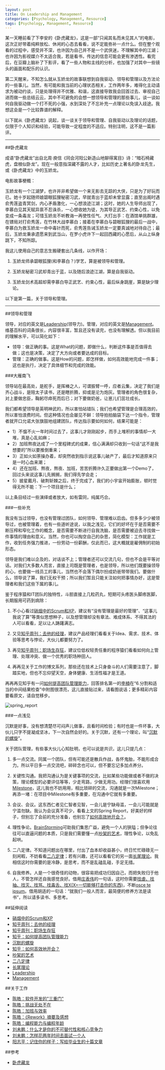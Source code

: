 ```yaml
---
layout: post
title: On Leadership and Management
categories: [Psychology, Management, Resource]
tags: [Psychology, Management, Resource]
---
```


某一天睡前看了下李安的《卧虎藏龙》，这是一部“只闻其名而未见其人”的电影，这次正好带着纯粹放松、休闲的心态去看看，说不定能弥补一点什么。但在整个观看的过程中，感受并不深，也许因为自己并不是一个武侠迷，不理解其中的江湖；也许因为影视媒介不太适合我，若是看书，传达的信息可能会更有渗透性。看完后，在豆瓣上脑补了下影评，看了一些人物和主线的分析，也加强了对其中一些镜头的画面和配乐的认识。

第二天醒来，不知怎么就从玉娇龙的故事联想到自我驱动、领导和管理以及方法论的一些事儿。当然，有可能和我当前的心理状态相关，工作两年多，难得化主动请求为被动约谈，只是处理得并不优雅、和谐，这直接导致我会回首过去、审视自己进而做一些总结云云，其中不可避免的会想一想领导和管理的那些事儿，谈一谈如何自我驱动做一个打不死的小强，水到深处了不忘补充一点理论以免误入歧途。我想这会是一个比较靠谱的解释。

以下就从《卧虎藏龙》说起，谈一谈关于领导和管理、自我驱动以及理论的话题，仅限于个人知识和经验，可能导致一定程度的不适应。特别注明，这不是一篇影评。

---

##卧虎藏龙

成语“卧虎藏龙”出自北周·庾信《同会河阳公新造山地聊得寓目》诗：“暗石椅藏虎，盘根似卧龙”。现在一般意指深藏不露的人才，比如历史上著名的卧龙先生，或《卧虎藏龙》中的玉娇龙。

电影故事梗概：

玉娇龙有一个江湖梦，也许并非希望做一个来无影去无踪的大侠，只是为了好玩而已。她十岁起随师娘碧眼狐狸秘密习武，早就青出于蓝却未曾显露；直至出阁时遇俞秀莲盗青冥剑，内心矛盾激化，一心想浪迹江湖；这时，她的人生导师出现了，李慕白见其天赋异禀不忍诛杀，一心想收她为徒，为其导正武艺、约束心性，以免变成一条毒龙；可惜玉娇龙不听教诲一再使性任气、大打出手：在酒馆单挑群雄，在镖局对打俞秀莲，在竹林大战李慕白；接着在李慕白与碧眼狐狸的最后一战中，李慕白为救玉娇龙一命中毒针而死，俞秀莲告诫玉娇龙一定要真诚地对待自己；最后，玉娇龙秉承遗愿来到武当山，在罗小虎许下一起回西藏的心愿后，从山上纵身跳下，不知所踪。

我这儿使用自己的意志生搬硬套出几条线，以作开场：

1) 玉娇龙师承碧眼狐狸(和李慕白？)学艺，算是被领导和管理。

2) 玉娇龙秘密习武却青出于蓝，以及随后浪迹江湖，算是自我驱动。

3) 玉娇龙剑术高超却需李慕白导正武艺、约束心性，最后纵身跳崖，算是缺少理论。

以下是第一篇，关于领导和管理。

---

##领导和管理

领导，对应的英文是[Leadership](http://en.wikipedia.org/wiki/Leadership)(领导力)。管理，对应的英文是[Management](http://en.wikipedia.org/wiki/Management)。维基百科的词条很长，内容很丰富，暂且还没有读完，也没有理解透。但以我目前的理解水平，可以简化如下：

* 领导：做正确的事。这是What的问题，即做什么，判断这件事是否值得去做；这也是决策，决定了大方向或者要达成的目标。
* 管理：正确的做事。这是How的问题，即怎样做，如何高效能地完成一件事；这也是执行，决定了具体细节和完成的效能。

###大雁南飞

领导站在最高处，是舵手，是挥棒之人，可谓振臂一呼，应者云集，决定了我们是齐心战斗，是陪太子读书，还是瞎折腾，抑或是沦为炮灰。管理者的角色很复杂，对上要做忠臣，鞠躬尽瘁死而后已；对下要做奶爸，让崽儿们茁壮成长。

我们都希望领导是英明神武的，所以害怕站错队；我们也希望管理是合理高效的，所以害怕浪费时间。但这种情况也会屡见不鲜：领导拍拍脑袋下达一个指令，管理者就开口允诺大张旗鼓地组建团队，传达指示要如何如何，结果可能是：

* 1）不愠不火一年时间过去了，这事儿才刚刚起步，而手上堆积的事情却一大堆，真是心乱如麻；
* 2）加班熬夜达成了一个里程碑式的成果，信心满满却只收到一句话“这不是我想要的”所以要推倒重来；
* 3）正如火如荼操办着，却突然收到指示说这事儿破产了，最后才知道原来只是一时心血来潮；
* 4）还在加班、熬夜，熬夜、加班，苦苦折腾许久正要做出第一个Demo了，回过头来说这事儿先搁搁，我们得先学会走；
* 5）披星戴月、破荆斩棘之后，终于完成了，我们的小宇宙开始膨胀，顿时觉得无所不能：下一个项目是什么；

以上条目经过一些演绎或者放大，如有雷同，纯属巧合。

###一些补充

我没有当过领导，也没有管理过团队，如何领导、管理难以启齿。但多多少少被领导过，也被管理着，也有一些道听途说，以我之浅见，它们的好坏在于是否需要不断压榨和窄化工作的概念，是否需要不断进行自我洗脑，是否需要被迫去寻找做一件事情的理由和意义。当然，你也可以掏空自己的杂思，简化模型：工作就是工作，收到任务强力推进，一份劳动一份薪酬，仅此而已，这大概就是雇佣制的初始形态。

领导是我们难以企及的，对话谈不上；管理者还可以交流几句，但也不会是平等对话。对我们大多数人而言，直接上司既是管理者，也是领导，所以他们既要操领导的心，也要做一线员工的事儿，当然也不会落下偶尔扮成奶爸带带我们。要做什么，领导说了算，我们无权干预；所以我们暂且只能关注如何把事情办好，这是管理者和我们这些下属的事儿。

鉴于程序猿和IT团队的独特性，斗胆直接上几粒药丸，短期可头疼医头脚疼医脚，长期服用可药到病除：

1) 不小心看过[硝烟中的Scrum和XP](http://book.douban.com/subject/5501718/)，建议有“没有管理是最好的管理”、“这事儿我说了算”等类似思想种子，以及想管理却没有章法、难成体系、不得其法的人可以看看，足以让人踌躇满志。

2) 又见[知乎周刊：去他的经理](http://www.duokan.com/book/41282)，建议产品经理们看看关于Idea、需求、技术、体验等思考与悖论，大伙儿都要努力了。

3) 再见[知乎周刊：职场生存狂](http://www.duokan.com/book/41436)，建议位低权轻责任重的程序猿们看看如何向上管理、处理冲突、做一个优秀的职场种田人。

4) 再再见关于工作的博文系列，那些还在技术上只身奋斗的人们需要注意了，脚踏实地，但也不忘仰望天空，身体健康、生活性福才是王道。

再再再见知乎有一问[如何提高团队管理能力](http://www.zhihu.com/question/21019164)，回答排名第一的[李楠](http://www.zhihu.com/people/linan)在“6.分割和适当的中间结果检查”中附图很漂亮，这儿直接贴过来，请看图说话；更多精彩内容要看原文，请自觉移步。

![spring_report](http://dylanninin.com/assets/images/2013/spring_report.jpg)

###一点浅见

沉默是好事，没有想清楚尽可闷声儿做事，且看时间检验；有时也是一件坏事，大伙儿只字不提凝成坚冰，下一次自然会好的。关于沉默，还有一个理论，叫“[沉默的螺旋](http://en.wikipedia.org/wiki/Spiral_of_silence)”。

关于团队管理，有些事大伙儿心知肚明，也可以说是共识，这儿只提几点：

1) 多一点交流。同属一个团队，但有可能还是散兵作战，各怀鬼胎，不能形成合力。所以平日多一点交流吧，碎碎念也可以，但不要忘记多加点养分。

2) 关键性沟通。我把沟通认为是关键事项的交流，比如某些功能做或者不做的决策，理论模型的必要评估等等，少走弯路，少做无用功。经理们很喜欢用[Milestone](http://en.wikipedia.org/wiki/Milestone)，这儿我也不妨用用，相比琐碎的交流，沟通就是一次Milestone；再添一堵：在项目中Milestone有多重要，在沟通中它就有多重要。

3) 会议、会议。这东西仁者见仁智者见智，一会儿是宁缺毋滥，一会儿可能就是宁滥勿缺。我认为会议真不可少，看看上文的Spring Report，好美好的样子，但别忘了会前的充分准备，也别忘了[如何高效地开会？](http://www.zhihu.com/question/21002275)。

4) 理性争论。[BrainStorming](http://en.wikipedia.org/wiki/Brainstorming)可助我们集思广益，避免一个人的狭隘；但争论往往可以直逼问题的本质，只是我们需要懂一点[吵架的艺术](http://dylanninin.com/blog/2013/12/08/disagree.html)，理性争论，以免乱起哄。

5) 二八定律。不知道问题出在哪里，付出了血本却收益甚小，终日忙忙碌碌无一刻闲暇，不妨看看[二八定律](http://en.wikipedia.org/wiki/Pareto_principle)；若有兴趣，还可以看看它的另一面[长尾理论](http://en.wikipedia.org/wiki/The_Long_Tail)。我相信这时你需要的是冷静，是思考，而不是乱磕乱碰，手足无措。

6) 自我修养。人是一个很奇怪的动物，很容易把成功归因自己，而把失败归于他人，不管怎样还自我感觉良好。借用[庄表伟](http://www.zhihu.com/people/zhuang-biao-wei)的一句话，这时你需要[找虐、找抽、找灭、找骂、找毒舌、找X(X=一切能够打击你的东西)](http://www.zhihu.com/question/21127275)，不断[osce te ipsum](http://en.wikipedia.org/wiki/Nosce_te_ipsum)。借用胡适的一句话：“就我们一般人而言，最简便的修养方法是读书”，所以请多读书、多思考。

##延伸阅读

* [硝烟中的Scrum和XP](http://book.douban.com/subject/5501718/)
* [知乎周刊：去他的经理](http://www.duokan.com/book/41282)
* [知乎周刊：职场生存狂](http://www.duokan.com/book/41436)
* [知乎：如何提高团队管理能力](http://www.zhihu.com/question/21019164)
* [沉默的螺旋](http://en.wikipedia.org/wiki/Spiral_of_silence)
* [知乎：如何高效地开会？](http://www.zhihu.com/question/21002275)
* [吵架的艺术](http://dylanninin.com/blog/2013/12/08/disagree.html)
* [二八定律](http://en.wikipedia.org/wiki/Pareto_principle)
* [长尾理论](http://en.wikipedia.org/wiki/The_Long_Tail)
* [Leadership](http://en.wikipedia.org/wiki/Leadership)
* [Management](http://en.wikipedia.org/wiki/Management)

##关于工作

* [陈皓：软件开发的"三重门"](http://coolshell.cn/articles/6526.html)
* [陈皓：挑战无处不在](http://coolshell.cn/articles/7048.html)
* [陈皓：加班与效率](http://coolshell.cn/articles/10217.html)
* [陈皓：《Rework》摘要及感想](http://coolshell.cn/articles/9156.html)
* [陈皓：编程能力与编程年龄](http://coolshell.cn/articles/10688.html)
* [刘未鹏：什么才是你的不可替代性和核心竞争力](http://mindhacks.cn/2009/01/14/make-yourself-irreplacable/)
* [刘未鹏：怎样花两年时间去面试一个人](http://mindhacks.cn/2011/11/04/how-to-interview-a-person-for-two-years/)
* [阳志平：记住你的样子：写给毕业生的十篇文章](http://www.yangzhiping.com/psy/remember-who-you-are.html)

##参考

* [卧虎藏龙](http://www.douban.com/subject/1301168/)
